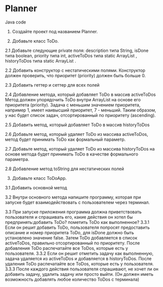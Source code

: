 # Planner
Java code

1. Создайте проект под названием Planner.

2. Добавьте класс ToDo.

2.1 Добавьте следующие private поля: description типа String, isDone типа boolean,
priority типа int, activeToDos типа static ArrayList <ToDo>, historyToDos типа static ArrayList
<ToDo>.

2.2 Добавить конструктор с нестатическими полями.
Конструктор должен проверить, что приоритет (priority) должен быть больше 0.

2.3 Добавить геттер и сеттер для всех полей

2.4 Добавление метода, который добавляет ToDo в массив activeToDos
Метод должен упорядочить ToDo внутри ArrayList на основе его приоритета (priority). Задача с
меньшим значением приоритета, например 1, имеет наивысший приоритет, 7 - меньший.
Таким образом, у нас будет список задач, отсортированный по приоритету (ascending).

2.5 Добавить метод, который добавляет ToDo в массив historyToDos

2.6 Добавьте метод, который удаляет ToDo из массива activeToDos, метод
будет принимать ToDo как формальный параметр.

2.7 Добавьте метод, который удаляет ToDo из массива historyToDos на основе метода
будет принимать ToDo в качестве формального параметра.

2.8 Добавление метод toString для нестатических полей 

3. Добавьте класс ToDoApp.

3.1 Добавить основной метод

3.2 Внутри основного метода напишите программу, которая при запуске будет взаимодействовать
с пользователем через терминал.

3.3 При запуске приложения программа должна приветствовать пользователя и спрашивать его,
какие действия он хотел бы предпринять:добавить ToDo? пометить ToDo как выполненное?
3.3.1 Если он решит добавить ToDo, пользователя попросят предоставить описание и номер
приоритета ToDo, для isDone должно быть установлено значение false. Затем ToDo добавляется в
список activeToDos, правильно отсортированный по приоритету.
После добавления ToDo распечатайте все ToDos, которые есть у пользователя.
3.3.2 Если он решит отметить задачу как выполненную, задача удаляется из activeToDos и
добавляется в historyToDos.
После удаления ToDo распечатайте все ToDos, которые есть у пользователя.
3.3.3 После каждого действия пользователя спрашивают, не хочет ли он добавить задачу, удалить
задачу или просто выйти.
(Он должен иметь возможность добавлять любое количество ToDos с терминала)

